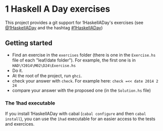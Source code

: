 # 1 Haskell A Day exercises

This project provides a git support for 1HaskellADay's exercises
(see [@1HaskellADay](http://twitter.com/1HaskellADay) and the hashtag [#1HaskellADay](https://twitter.com/search?q=%231HaskellAday&src=hash))

## Getting started

- Find an exercise in the `exercises` folder (there is one in the `Exercise.hs`
  file of each "leaf/date folder").  For example, the first one is in
  `HAD\Y2014\M02\D24\Exercise.hs`
- Do it.
- At the root of the project, run `ghci`.
- check your answer with `check`. For example here: `check =<< date 2014 2 24`
- compare your answer with the proposed one (in the `Solution.hs` file)

### The 1had executable

If you install 1HaskellADay with cabal (`cabal configure` and then
`cabal install`), you can use the `1had` executable for an easier access
to the tests and exercices.
